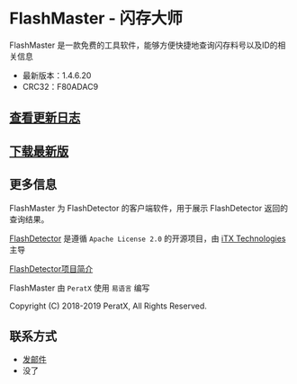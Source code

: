 # FlashMaster - 闪存大师

FlashMaster 是一款免费的工具软件，能够方便快捷地查询闪存料号以及ID的相关信息

* 最新版本：1.4.6.20
* CRC32：F80ADAC9

## [查看更新日志](https://coding.net/u/PeratX/p/FlashMaster/git/blob/master/changelog.txt)

## [下载最新版](https://coding.net/s/04aa7962-37fd-458d-b5fb-4a2ca084b7b2)

## 更多信息

FlashMaster 为 FlashDetector 的客户端软件，用于展示 FlashDetector 返回的查询结果。

[FlashDetector](https://github.com/iTXTech/FlashDetector) 是遵循 `Apache License 2.0` 的开源项目，由 [iTX Technologies](https://itxtech.org) 主导

[FlashDetector项目简介](https://peratx.net/index.php/2019/01/13/flashdetector-brief-intro.html)

FlashMaster 由 `PeratX` 使用 `易语言` 编写

Copyright (C) 2018-2019 PeratX, All Rights Reserved.

## 联系方式

* [发邮件](mailto:peratx@itxtech.org)
* 没了

